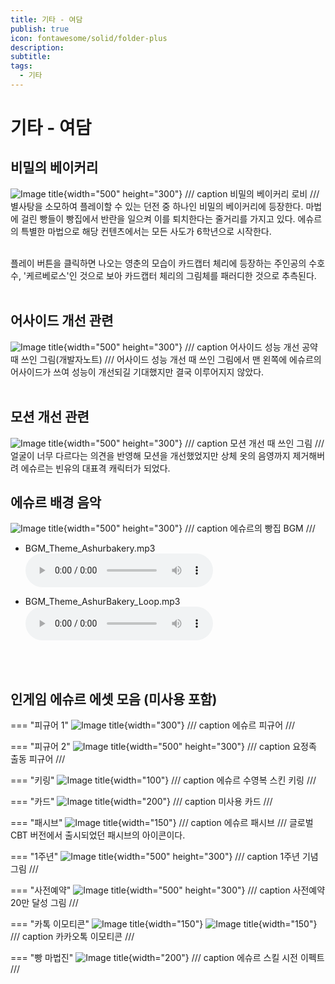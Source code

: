 ```yaml
---
title: 기타 - 여담
publish: true
icon: fontawesome/solid/folder-plus
description: 
subtitle: 
tags:
  - 기타
---
```


# 기타 - 여담

## 비밀의 베이커리
![Image title](https://vitamink1.github.io/ashur-note/assets/others/dungeon.png){width="500" height="300"}
/// caption
비밀의 베이커리 로비
///
별사탕을 소모하여 플레이할 수 있는 던전 중 하나인 비밀의 베이커리에 등장한다. 마법에 걸린 빵들이 빵집에서 반란을 일으켜 이를 퇴치한다는 줄거리를 가지고 있다. 에슈르의 특별한 마법으로 해당 컨텐츠에서는 모든 사도가 6학년으로 시작한다.

<br>
플레이 버튼을 클릭하면 나오는 영춘의 모습이 카드캡터 체리에 등장하는 주인공의 수호수, '케르베로스'인 것으로 보아 카드캡터 체리의 그림체를 패러디한 것으로 추측된다.
<br>
<br>

## 어사이드 개선 관련
![Image title](https://vitamink1.github.io/ashur-note/assets/others/aside.gif){width="500" height="300"}
/// caption
어사이드 성능 개선 공약 때 쓰인 그림(개발자노트)
///
어사이드 성능 개선 때 쓰인 그림에서 맨 왼쪽에 에슈르의 어사이드가 쓰여 성능이 개선되길 기대했지만 결국 이루어지지 않았다.
<br>
<br>

## 모션 개선 관련
![Image title](https://vitamink1.github.io/ashur-note/assets/others/animchange.gif){width="500" height="300"}
/// caption
모션 개선 때 쓰인 그림
///
얼굴이 너무 다르다는 의견을 반영해 모션을 개선했었지만 상체 옷의 음영까지 제거해버려 에슈르는 빈유의 대표격 캐릭터가 되었다.

## 에슈르 배경 음악
![Image title](https://vitamink1.github.io/ashur-note/assets/others/bgm.png){width="500" height="300"}
/// caption
에슈르의 빵집 BGM
///

+ BGM_Theme_Ashurbakery.mp3
![type:audio](https://vitamink1.github.io/ashur-note/assets/audio/BGM_Theme_Ashurbakery.mp3)

+ BGM_Theme_AshurBakery_Loop.mp3
![type:audio](https://vitamink1.github.io/ashur-note/assets/audio/BGM_Theme_AshurBakery_Loop.mp3)

<br>
<br>

## 인게임 에슈르 에셋 모음 (미사용 포함)
=== "피규어 1"
    ![Image title](https://vitamink1.github.io/ashur-note/assets/others/fig1.png){width="300"}
    /// caption
    에슈르 피규어
    ///

=== "피규어 2"
    ![Image title](https://vitamink1.github.io/ashur-note/assets/others/fig2.png){width="500" height="300"}
    /// caption
    요정족 출동 피규어
    ///

=== "키링"
    ![Image title](https://vitamink1.github.io/ashur-note/assets/others/keyring.png){width="100"}
    /// caption
    에슈르 수영복 스킨 키링
    ///

=== "카드"
    ![Image title](https://vitamink1.github.io/ashur-note/assets/others/card1.png){width="200"}
    /// caption
    미사용 카드
    ///

=== "패시브"
    ![Image title](https://vitamink1.github.io/ashur-note/assets/others/passive.png){width="150"}
    /// caption
    에슈르 패시브
    ///
    글로벌 CBT 버전에서 출시되었던 패시브의 아이콘이다.

=== "1주년"
    ![Image title](https://vitamink1.github.io/ashur-note/assets/others/1stanni.png){width="500" height="300"}
    /// caption
    1주년 기념 그림
    ///

=== "사전예약"
    ![Image title](https://vitamink1.github.io/ashur-note/assets/others/register.png){width="500" height="300"}
    /// caption
    사전예약 20만 달성 그림
    ///

=== "카톡 이모티콘"
    ![Image title](https://vitamink1.github.io/ashur-note/assets/others/con1.gif){width="150"}    ![Image title](https://vitamink1.github.io/ashur-note/assets/others/con2.gif){width="150"}
    /// caption
    카카오톡 이모티콘
    ///

=== "빵 마법진"
    ![Image title](https://vitamink1.github.io/ashur-note/assets/FX_Unit_Ashur_MagicCircle.png){width="200"}
    /// caption
    에슈르 스킬 시전 이펙트
    ///


